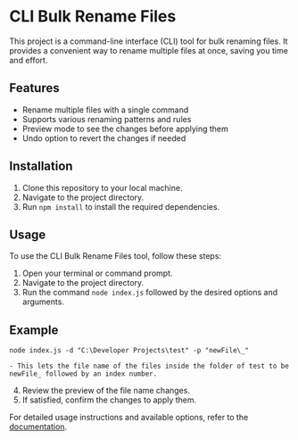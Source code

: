 # CLI Bulk Rename Files

This project is a command-line interface (CLI) tool for bulk renaming files. It provides a convenient way to rename multiple files at once, saving you time and effort.

## Features

- Rename multiple files with a single command
- Supports various renaming patterns and rules
- Preview mode to see the changes before applying them
- Undo option to revert the changes if needed

## Installation

1. Clone this repository to your local machine.
2. Navigate to the project directory.
3. Run `npm install` to install the required dependencies.

## Usage

To use the CLI Bulk Rename Files tool, follow these steps:

1. Open your terminal or command prompt.
2. Navigate to the project directory.
3. Run the command `node index.js` followed by the desired options and arguments.

## Example

    node index.js -d "C:\Developer Projects\test" -p "newFile\_"

    - This lets the file name of the files inside the folder of test to be newFile_ followed by an index number.

4. Review the preview of the file name changes.
5. If satisfied, confirm the changes to apply them.

For detailed usage instructions and available options, refer to the [documentation](docs/usage.md).
